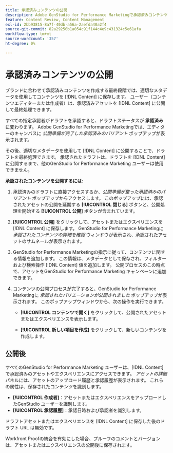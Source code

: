 ```yaml
---
title: 承認済みコンテンツの公開
description: Adobe GenStudio for Performance Marketingで承認済みコンテンツを公開する方法を説明します。
feature: Content Review, Content Management
exl-id: 2bb93815-8a7f-40db-a56a-2aefda40a2f4
source-git-commit: 82a29250b1a054c91f144c4e9c431324c5e61afa
workflow-type: tm+mt
source-wordcount: '357'
ht-degree: 0%

---
```


# 承認済みコンテンツの公開

ブランドに合わせて承認済みコンテンツを作成する最終段階では、適切なメタデータを使用してコンテンツを [!DNL Content] に保存します。 ユーザー（コンテンツエディターまたは作成者）は、承認済みアセットを [!DNL Content] に公開して最終処理できます。

すべての指定承認者がドラフトを承認すると、ドラフトステータスが **承認済み** に変わります。 Adobe GenStudio for Performance Marketingでは、エディターのキャンバスに _公開準備が完了した承認済みのバリアント_ ポップアップが表示されます。

その後、適切なメタデータを使用して [!DNL Content] に公開することで、ドラフトを最終処理できます。 承認されたドラフトは、ドラフトを [!DNL Content] に公開するまで、他のGenStudio for Performance Marketing ユーザーは使用できません。

**承認されたコンテンツを公開するには**:

1. 承認済みのドラフトに直接アクセスするか、_公開準備が整った承認済みのバリアント_ ポップアップからアクセスします。 このポップアップには、承認されたアセットの公開を延期する **[!UICONTROL 閉じる]** ボタンと、公開処理を開始する **[!UICONTROL 公開]** ボタンが含まれています。

1. **[!UICONTROL 公開]** をクリックして、アセットまたはエクスペリエンスを [!DNL Content] に保存します。 GenStudio for Performance Marketingに _承認されたコンテンツの詳細を確認_ ウィンドウが表示され、承認されたアセットのサムネールが表示されます。

1. GenStudio for Performance Marketingの指示に従って、コンテンツに関する情報を追加します。 この情報は、メタデータとして保存され、フィルターおよび検索操作 [!DNL Content] 値を追加します。 公開プロセスのこの時点で、アセットをGenStudio for Performance Marketing キャンペーンに追加できます。

1. コンテンツの公開プロセスが完了すると、GenStudio for Performance Marketingに _承認されたバリエーションが公開されました_ ポップアップが表示されます。 このポップアップウィンドウから、次の操作を実行できます。

   * **[!UICONTROL コンテンツで開く]** をクリックして、公開されたアセットまたはエクスペリエンスを表示します。

   * **[!UICONTROL 新しい項目を作成]** をクリックして、新しいコンテンツを作成します。

## 公開後

すべてのGenStudio for Performance Marketing ユーザーは、[!DNL Content] で承認済みのアセットやエクスペリエンスにアクセスできます。 _アセットの詳細_ パネルには、アセットのアップロード履歴と承認履歴が表示されます。 これらの属性は、保存されたコンテンツを識別します。

* **[!UICONTROL 作成者]**：アセットまたはエクスペリエンスをアップロードしたGenStudio ユーザーを識別します。
* **[!UICONTROL 承認履歴]**：承認日時および承認者を識別します。

ドラフトアセットまたはエクスペリエンスを [!DNL Content] に保存した後のドラフト URL は無効です。

Workfront Proofの統合を有効にした場合、プルーフのコメントとバージョンは、アセットまたはエクスペリエンスの公開後に保存されます。
